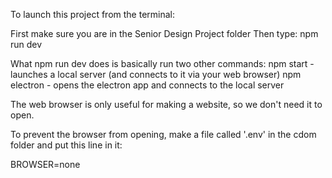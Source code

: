 To launch this project from the terminal:

First make sure you are in the Senior Design Project folder
    Then type:
    npm run dev

What npm run dev does is basically run two other commands:
    npm start - launches a local server (and connects to it via your web browser)
    npm electron - opens the electron app and connects to the local server


The web browser is only useful for making a website, so we don't need it to open.

To prevent the browser from opening, make a file called '.env' in the cdom folder and put this line in it:

BROWSER=none
